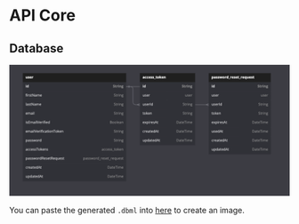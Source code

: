 # API Core

## Database
![Schema](images/db-schema.png)

You can paste the generated `.dbml` into [here](https://dbdiagram.io/d) to create an image.